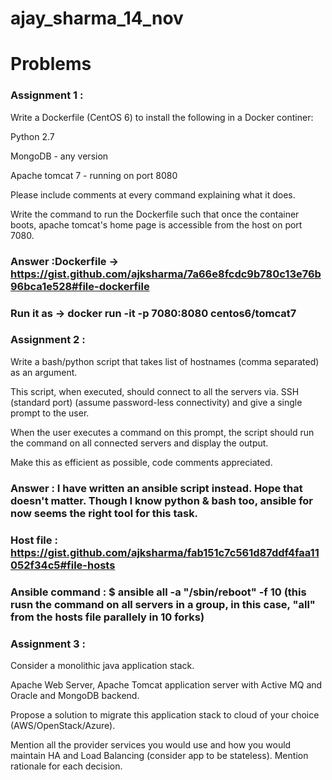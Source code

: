 # ajay_sharma_14_nov
  

# Problems

### Assignment 1 :

Write a Dockerfile (CentOS 6) to install the following in a Docker continer:

Python 2.7

MongoDB - any version

Apache tomcat 7 - running on port 8080

Please include comments at every command explaining what it does.

Write the command to run the Dockerfile such that once the container boots, apache tomcat's home page is accessible from the host on port 7080.
### Answer :Dockerfile -> https://gist.github.com/ajksharma/7a66e8fcdc9b780c13e76b96bca1e528#file-dockerfile
### Run it as -> docker run -it -p 7080:8080 centos6/tomcat7

### Assignment 2 :

Write a bash/python script that takes list of hostnames (comma separated) as an argument.

This script, when executed, should connect to all the servers via. SSH (standard port) (assume password-less connectivity) and give a single prompt to the user.

When the user executes a command on this prompt, the script should run the command on all connected servers and display the output.

Make this as efficient as possible, code comments appreciated.

### Answer : I have written an ansible script instead. Hope that doesn't matter. Though I know python & bash too, ansible for now seems the right tool for this task.
### Host file : https://gist.github.com/ajksharma/fab151c7c561d87ddf4faa11052f34c5#file-hosts
### Ansible command : $ ansible all -a "/sbin/reboot" -f 10     (this rusn the command on all servers in a group, in this case, "all" from the hosts file parallely in 10 forks)


### Assignment 3 :

Consider a monolithic java application stack.

Apache Web Server, Apache Tomcat application server with Active MQ and Oracle and MongoDB backend.

Propose a solution to migrate this application stack to cloud of your choice (AWS/OpenStack/Azure).

Mention all the provider services you would use and how you would maintain HA and Load Balancing (consider app to be stateless). Mention rationale for each decision.
